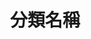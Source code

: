 ---
title: '分類名稱'
pictures: '["https://raw.githubusercontent.com/chyushya/cms-content/main/content/resources/images/1648663390659-3905-2493-%E6%B4%B2%E9%9A%9B%E9%85%92%E5%BA%97%E9%96%8B%E5%B9%95%E5%89%AA%E7%B6%B5%E5%84%80%E5%BC%8F%EF%BC%88%EF%BC%92%EF%BC%89.jpg"]'
---